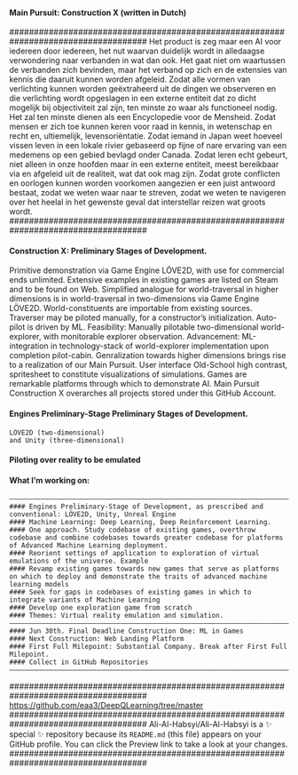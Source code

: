 #### 

#### Main Pursuit: Construction X (written in Dutch)
####################################################################################
Het product is zeg maar een AI voor iedereen door iedereen, het nut waarvan duidelijk wordt in alledaagse verwondering naar verbanden in wat dan ook. Het gaat niet om waartussen de verbanden zich bevinden, maar het verband op zich en de extensies van kennis die daaruit kunnen worden afgeleid. Zodat alle vormen van verlichting kunnen worden geëxtraheerd uit de dingen we observeren en die verlichting wordt opgeslagen in een externe entiteit dat zo dicht mogelijk bij objectiviteit zal zijn, ten minste zo waar als functioneel nodig. Het zal ten minste dienen als een Encyclopedie voor de Mensheid. Zodat mensen er zich toe kunnen keren voor raad in kennis, in wetenschap en recht en, ultiemelijk, levensoriëntatie. Zodat iemand in Japan weet hoeveel vissen leven in een lokale rivier gebaseerd op fijne of nare ervaring van een medemens op een gebied bevlagd onder Canada. Zodat leren echt gebeurt, niet alleen in onze hoofden maar in een externe entiteit, meest bereikbaar via en afgeleid uit de realiteit, wat dat ook mag zijn. Zodat grote conflicten en oorlogen kunnen worden voorkomen aangezien er een juist antwoord bestaat, zodat we weten waar naar te streven, zodat we weten te navigeren over het heelal in het gewenste geval dat interstellar reizen wat groots wordt.
####################################################################################

#### Construction X: Preliminary Stages of Development.

Primitive demonstration via Game Engine LÖVE2D, with use for commercial ends unlimited. Extensive examples in existing games are listed on Steam and to be found on Web. Simplified analogue for world-traversal in higher dimensions is in world-traversal in two-dimensions via Game Engine LÖVE2D.  World-constituents are importable from existing sources. Traverser may be piloted manually, for a constructor’s initialization. Auto-pilot is driven by ML. Feasibility: Manually pilotable two-dimensional world-explorer, with monitorable explorer observation.
Advancement: ML-integration in technology-stack of world-explorer implementation upon completion pilot-cabin. Genralization towards higher dimensions brings rise to a realization of our Main Pursuit. User interface Old-School high contrast, spritesheet to constitute visualizations of simulations. Games are remarkable platforms through which to demonstrate AI. Main Pursuit Construction X overarches all projects stored under this GitHub Account.

#### Engines Preliminary-Stage Preliminary Stages of Development.  
```
LÖVE2D (two-dimensional)
and Unity (three-dimensional)
```
#### Piloting over reality to be emulated 
#### What I’m working on:
```
——————————————————————————————————————————————————————————————————————————————————————————————————————————————————————————————————————————————————————————————
#### Engines Preliminary-Stage of Development, as prescribed and conventional: LÖVE2D, Unity, Unreal Engine
#### Machine Learning: Deep Learning, Deep Reinforcement Learning. 
#### One approach. Study codebase of existing games, overthrow codebase and combine codebases towards greater codebase for platforms of Advanced Machine Learning deployment.
#### Reorient settings of application to exploration of virtual emulations of the universe. Example
#### Revamp existing games towards new games that serve as platforms on which to deploy and demonstrate the traits of advanced machine learning models
#### Seek for gaps in codebases of existing games in which to integrate variants of Machine Learning
#### Develop one exploration game from scratch
#### Themes: Virtual reality emulation and simulation.
——————————————————————————————————————————————————————————————————————————————————————————————————————————————————————————————————————————————————————————————
#### Jun 30th. Final Deadline Construction One: ML in Games
#### Next Construction: Web Landing Platform
#### First Full Milepoint: Substantial Company. Break after First Full Milepoint.
#### Collect in GitHub Repositories
——————————————————————————————————————————————————————————————————————————————————————————————————————————————————————————————————————————————————————————————
```

####################################################################################
https://github.com/eaa3/DeepQLearning/tree/master
####################################################################################
Ali-Al-Habsyi/Ali-Al-Habsyi is a ✨ special ✨ repository because its `README.md` (this file) appears on your GitHub profile.
You can click the Preview link to take a look at your changes.
####################################################################################
